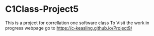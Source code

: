 # C1Class-Project5

This is a project for correllation one software class
To Visit the work in progress webpage go to https://c-keasling.github.io/Project9/
